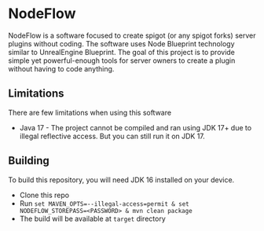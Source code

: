 # NodeFlow
NodeFlow is a software focused to create spigot (or any spigot forks) server plugins without coding.
The software uses Node Blueprint technology similar to UnrealEngine Blueprint.
The goal of this project is to provide simple yet powerful-enough tools for server owners to create a plugin
without having to code anything.

## Limitations
There are few limitations when using this software
* Java 17 - The project cannot be compiled and ran using JDK 17+ due to illegal reflective access. But you can still run it on JDK 17.
  
## Building
To build this repository, you will need JDK 16 installed on your device.
* Clone this repo
* Run `set MAVEN_OPTS=--illegal-access=permit & set NODEFLOW_STOREPASS=<PASSWORD> & mvn clean package`
* The build will be available at `target` directory
